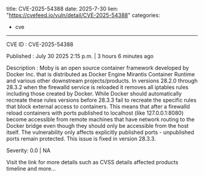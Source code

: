  
title: CVE-2025-54388
date: 2025-7-30
lien: "https://cvefeed.io/vuln/detail/CVE-2025-54388"
categories:
  - cve
---

CVE ID : CVE-2025-54388

Published :  July 30
2025
2:15 p.m. | 3 hours
6 minutes ago

Description : Moby is an open source container framework developed by Docker Inc. that is distributed as Docker Engine
Mirantis Container Runtime
and various other downstream projects/products. In versions 28.2.0 through 28.3.2
when the firewalld service is reloaded it removes all iptables rules including those created by Docker. While Docker should automatically recreate these rules
versions before 28.3.3 fail to recreate the specific rules that block external access to containers. This means that after a firewalld reload
containers with ports published to localhost (like 127.0.0.1:8080) become accessible from remote machines that have network routing to the Docker bridge
even though they should only be accessible from the host itself. The vulnerability only affects explicitly published ports - unpublished ports remain protected. This issue is fixed in version 28.3.3.

Severity: 0.0 | NA

Visit the link for more details
such as CVSS details
affected products
timeline
and more...
